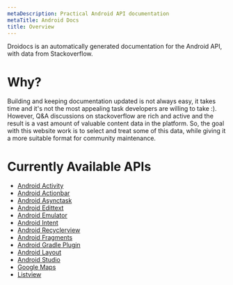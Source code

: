 ```yaml
---
metaDescription: Practical Android API documentation
metaTitle: Android Docs
title: Overview
---
```


Droidocs is an automatically generated documentation for the Android API, with data from Stackoverflow.

# Why?
Building and keeping documentation updated is not always easy, it takes time and it's not the most appealing task developers are willing to take :).
However, Q&A discussions on stackoverflow are rich and active and the result is a vast amount of valuable content data in the platform.
So, the goal with this website work is to select and treat some of this data, while giving it a more suitable format for community maintenance.

# Currently Available APIs
- [Android Activity](/android-activity)
- [Android Actionbar](/android-actionbar)
- [Android Asynctask](/android-asynctask)
- [Android Edittext](/android-edittext)
- [Android Emulator](/android-emulator)
- [Android Intent](/android-intent)
- [Android Recyclerview](/android-recyclerview)
- [Android Fragments](/android-fragments)
- [Android Gradle Plugin](/android-gradle-plugin)
- [Android Layout](/android-layout)
- [Android Studio](/android-studio)
- [Google Maps](/google-maps)
- [Listview](/listview)
